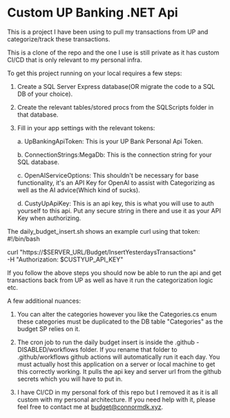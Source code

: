 # Custom UP Banking .NET Api
 
This is a project I have been using to pull my transactions from UP and categorize/track these transactions.

This is a clone of the repo and the one I use is still private as it has custom CI/CD that is only relevant to my personal infra.

To get this project running on your local requires a few steps:
1. Create a SQL Server Express database(OR migrate the code to a SQL DB of your choice).
2. Create the relevant tables/stored procs from the SQLScripts folder in that database.
3. Fill in your app settings with the relevant tokens:

    a. UpBankingApiToken: This is your UP Bank Personal Api Token.

    b. ConnectionStrings:MegaDb: This is the connection string for your SQL database.

    c. OpenAIServiceOptions: This shouldn't be necessary for base functionality, it's an API Key for OpenAI to assist with Categorizing as well as the AI advice(Which kind of sucks).

    d. CustyUpApiKey: This is an api key, this is what you will use to auth yourself to this api. Put any secure string in there and use it as your API Key when authorizing.


The daily_budget_insert.sh shows an example curl using that token:
#!/bin/bash

curl "https://$SERVER_URL/Budget/InsertYesterdaysTransactions" \
  -H "Authorization: $CUSTYUP_API_KEY"


If you follow the above steps you should now be able to run the api and get transactions back from UP as well as have it run the categorization logic etc.


A few additional nuances:
1. You can alter the categories however you like the Categories.cs enum these categories must be duplicated to the DB table "Categories" as the budget SP relies on it.

2. The cron job to run the daily budget insert is inside the .github - DISABLED/workflows folder. If you rename that folder to .github/workflows github actions will automatically run it each day.
You must actually host this application on a server or local machine to get this correctly working. It pulls the api key and server url from the github secrets which you will have to put in.

3. I have CI/CD in my personal fork of this repo but I removed it as it is all custom with my personal architecture. If you need help with it, please feel free to contact me at budget@connormdk.xyz.
